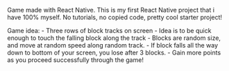 Game made with React Native. 
This is my first React Native project that i have 100% myself. No tutorials, no copied code, pretty cool starter project!

Game idea: 
    - Three rows of block tracks on screen
    - Idea is to be quick enough to touch the falling block along the track
    - Blocks are random size, and move at random speed along random track.
    - If block falls all the way down to bottom of your screen, you lose after 3 blocks.
    - Gain more points as you proceed successfully through the game! 